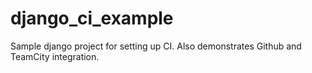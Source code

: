 django_ci_example
=================

Sample django project for setting up CI. Also demonstrates Github and TeamCity integration.
